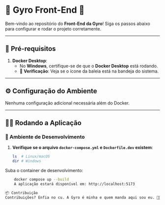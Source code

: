 # 🌟 Gyro Front-End 🚀

Bem-vindo ao repositório do **Front-End da Gyro**! Siga os passos abaixo para configurar e rodar o projeto corretamente.

---

## 🔧 Pré-requisitos

1. **Docker Desktop**:  
   - No **Windows**, certifique-se de que o **Docker Desktop** está rodando.  
   - 🐋 **Verificação**: Veja se o ícone da baleia está na bandeja do sistema.

---

## ⚙️ Configuração do Ambiente

Nenhuma configuração adicional necessária além do Docker.

---

## 🏃‍♂️ Rodando a Aplicação

### 🚀 Ambiente de Desenvolvimento

1. **Verifique se o arquivo `docker-compose.yml` e `Dockerfile.dev` existem**:
   ```bash
   ls  # Linux/macOS
   dir # Windows


Suba o container de desenvolvimento:

```bash
    docker compose up --build
    A aplicação estará disponível em: http://localhost:5173

📦 Contribuição
Contribuições? Enfia no cu. A Gyro é minha e quem manda aqui sou eu. 🤘😎